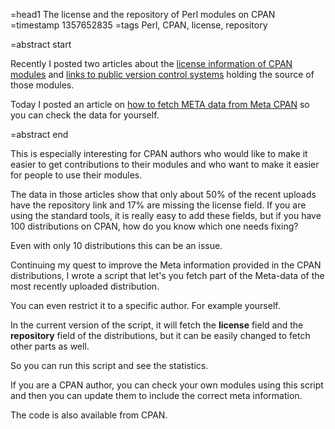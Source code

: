 =head1 The license and the repository of Perl modules on CPAN
=timestamp 1357652835
=tags Perl, CPAN, license, repository

=abstract start

Recently I posted two articles about the
<a href="http://blogs.perl.org/users/gabor_szabo/2012/12/174-of-cpan-uploads-have-no-license-in-the-meta-files.html">license information of CPAN modules</a> and <a href="http://blogs.perl.org/users/gabor_szabo/2013/01/50-of-the-new-cpan-uploads-lack-a-repository-link.html">links to public version control systems</a> holding the source of those modules.

Today I posted an article on <a href="http://perlmaven.com/fetching-meta-data-from-meta-cpan">how to fetch META data from Meta CPAN</a> so you can check the data for yourself.

=abstract end

This is especially interesting for CPAN authors who would like to make it easier
to get contributions to their modules and who want to make it easier for people to use their
modules.

The data in those articles show that only about 50% of the recent uploads have the repository link
and 17% are missing the license field. If you are using the standard tools, it is really easy to
add these fields, but if you have 100 distributions on CPAN, how do you know which one needs fixing?

Even with only 10 distributions this can be an issue.

Continuing my quest to improve the Meta information provided in the CPAN distributions,
I wrote a script that let's you fetch part of the Meta-data of the most recently uploaded distribution.

You can even restrict it to a specific author. For example yourself.

In the current version of the script, it will fetch the <b>license</b> field and the <b>repository</b>
field of the distributions, but it can be easily changed to fetch other parts as well.

So you can run this script and see the statistics.

If you are a CPAN author, you can check your own modules using this script and then you can update them to include the
correct meta information.

The code is also available from CPAN.


